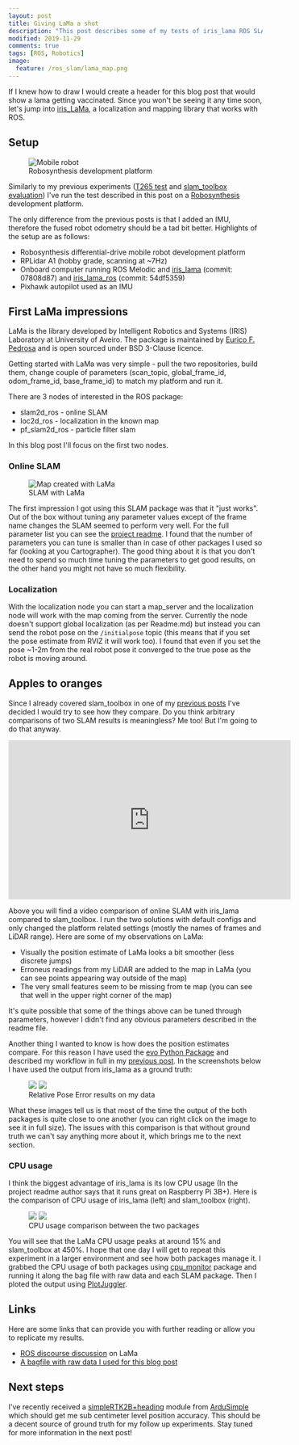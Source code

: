 ```yaml
---
layout: post
title: Giving LaMa a shot
description: "This post describes some of my tests of iris_lama ROS SLAM package and first impressions. I also use this opportunity to compare it to slam_toolbox when possible"
modified: 2019-11-29
comments: true
tags: [ROS, Robotics]
image:
  feature: /ros_slam/lama_map.png
---
```


If I knew how to draw I would create a header for this blog post that would show a lama getting vaccinated. Since you won't be seeing it any time soon, let's jump into [iris_LaMa](https://github.com/iris-ua/iris_lama), a localization and mapping library that works with ROS.

<!-- more -->

## Setup

<figure class="center">
    <img src="{{site.url}}/images/dev_platform_2.jpg" alt="Mobile robot">
    <figcaption>Robosynthesis development platform</figcaption>
</figure>

Similarly to my previous experiments ([T265 test](https://msadowski.github.io/Realsense-T265-First-Impressions/) and [slam_toolbox evaluation](https://msadowski.github.io/hands-on-with-slam_toolbox/)) I've run the test described in this post on a [Robosynthesis](https://www.robosynthesis.com/) development platform.

The only difference from the previous posts is that I added an IMU, therefore the fused robot odometry should be a tad bit better. Highlights of the setup are as follows:

* Robosynthesis differential-drive mobile robot development platform
* RPLidar A1 (hobby grade, scanning at ~7Hz)
* Onboard computer running ROS Melodic and [iris_lama](https://github.com/iris-ua/iris_lama) (commit: 07808d87) and [iris_lama_ros](https://github.com/iris-ua/iris_lama_ros) (commit: 54df5359)
* Pixhawk autopilot used as an IMU

## First LaMa impressions

LaMa is the library developed by Intelligent Robotics and Systems (IRIS) Laboratory at University of Aveiro. The package is maintained by [Eurico F. Pedrosa](https://github.com/eupedrosa) and is open sourced under BSD 3-Clause licence.

Getting started with LaMa was very simple - pull the two repositories, build them, change couple of parameters (scan_topic, global_frame_id, odom_frame_id, base_frame_id) to match my platform and run it.

There are 3 nodes of interested in the ROS package:
* slam2d_ros - online SLAM
* loc2d_ros - localization in the known map
* pf_slam2d_ros - particle filter slam

In this blog post I'll focus on the first two nodes.

### Online SLAM

<figure class="center">
    <img src="/images/ros_slam/lama_map.png" alt="Map created with LaMa">
    <figcaption>SLAM with LaMa</figcaption>
</figure>

The first impression I got using this SLAM package was that it "just works". Out of the box without tuning any parameter values except of the frame name changes the SLAM seemed to perform very well. For the full parameter list you can see the [project readme](https://github.com/iris-ua/iris_lama_ros/blob/master/README.md). I found that the number of parameters you can tune is smaller than in case of other packages I used so far (looking at you Cartographer). The good thing about it is that you don't need to spend so much time tuning the parameters to get good results, on the other hand you might not have so much flexibility.

### Localization

With the localization node you can start a map_server and the localization node will work with the map coming from the server. Currently the node doesn't support global localization (as per Readme.md) but instead you can send the robot pose on the `/initialpose` topic (this means that if you set the pose estimate from RVIZ it will work too). I found that even if you set the pose ~1-2m from the real robot pose it converged to the true pose as the robot is moving around.

## Apples to oranges

Since I already covered slam_toolbox in one of my [previous posts](https://msadowski.github.io/hands-on-with-slam_toolbox/) I've decided I would try to see how they compare. Do you think arbitrary comparisons of two SLAM results is meaningless? Me too! But I'm going to do that anyway.

<iframe width="560" height="315" src="https://www.youtube.com/embed/Cgcl3LcFnEs" frameborder="0" allow="accelerometer; autoplay; encrypted-media; gyroscope; picture-in-picture" allowfullscreen></iframe>

Above you will find a video comparison of online SLAM with iris_lama compared to slam_toolbox. I run the two solutions with default configs and only changed the platform related settings (mostly the names of frames and LiDAR range). Here are some of my observations on LaMa:
* Visually the position estimate of LaMa looks a bit smoother (less discrete jumps)
* Erroneus readings from my LiDAR are added to the map in LaMa (you can see points appearing way outside of the map)
* The very small features seem to be missing from te map (you can see that well in the upper right corner of the map)

It's quite possible that some of the things above can be tuned through parameters, however I didn't find any obvious parameters described in the readme file.

Another thing I wanted to know is how does the position estimates compare. For this reason I have used the [evo Python Package](https://michaelgrupp.github.io/evo/) and described my workflow in full in my [previous post](https://msadowski.github.io/Comparing-SLAM-with-ROS-evo/). In the screenshots below I have used the output from iris_lama as a ground truth:

<figure class="half">
	<img src="/images/ros_slam/rpe_3.png">
	<img src="/images/ros_slam/rpe_4.png">
	<figcaption>Relative Pose Error results on my data</figcaption>
</figure>

What these images tell us is that most of the time the output of the both packages is quite close to one another (you can right click on the image to see it in full size). The issues with this comparison is that without ground truth we can't say anything more about it, which brings me to the next section.

### CPU usage

I think the biggest advantage of iris_lama is its low CPU usage (In the project readme author says that it runs great on Raspberry Pi 3B+). Here is the comparison of CPU usage of iris_lama (left) and slam_toolbox (right).

<figure class="half">
	<img src="/images/ros_slam/lama_cpu.png">
	<img src="/images/ros_slam/slam_toolbox_cpu.png">
	<figcaption>CPU usage comparison between the two packages</figcaption>
</figure>

You will see that the LaMa CPU usage peaks at around 15% and slam_toolbox at 450%. I hope that one day I will get to repeat this experiment in a larger environment and see how both packages manage it. I grabbed the CPU usage of both packages using [cpu_monitor](https://github.com/pumaking/cpu_monitor) package and running it along the bag file with raw data and each SLAM package. Then I ploted the output using [PlotJuggler](https://github.com/facontidavide/PlotJuggler).

## Links

Here are some links that can provide you with further reading or allow you to replicate my results.

* [ROS discourse discussion](https://discourse.ros.org/t/announcing-lama-an-alternative-localization-and-mapping-package/10916) on LaMa
* [A bagfile with raw data I used for this blog post](https://drive.google.com/file/d/1GLs5PdKEzpkgN3aeGtPtEOW46JrIaXBr/view?usp=sharing)

## Next steps

I've recently received a [simpleRTK2B+heading](https://www.ardusimple.com/product/simplertk2b-heading-basic-starter-kit-ip67/) module from [ArduSimple](https://www.ardusimple.com/) which should get me sub centimeter level position accuracy. This should be a decent source of ground truth for my follow up experiments. Stay tuned for more information in the next post!
